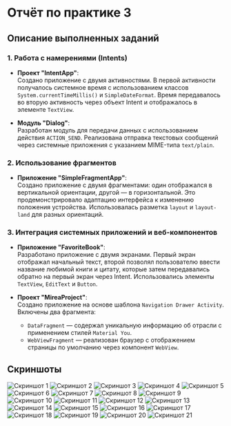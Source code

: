 # Отчёт по практике 3

## Описание выполненных заданий

### 1. Работа с намерениями (Intents)

- **Проект "IntentApp"**:  
  Создано приложение с двумя активностями. В первой активности получалось системное время с использованием классов `System.currentTimeMillis()` и `SimpleDateFormat`. Время передавалось во вторую активность через объект Intent и отображалось в элементе `TextView`.  

- **Модуль "Dialog"**:  
  Разработан модуль для передачи данных с использованием действия `ACTION_SEND`. Реализована отправка текстовых сообщений через системные приложения с указанием MIME-типа `text/plain`.

### 2. Использование фрагментов

- **Приложение "SimpleFragmentApp"**:  
  Создано приложение с двумя фрагментами: один отображался в вертикальной ориентации, другой — в горизонтальной. Это продемонстрировало адаптацию интерфейса к изменению положения устройства. Использовалась разметка `layout` и `layout-land` для разных ориентаций.

### 3. Интеграция системных приложений и веб-компонентов

- **Приложение "FavoriteBook"**:  
  Разработано приложение с двумя экранами. Первый экран отображал начальный текст, второй позволял пользователю ввести название любимой книги и цитату, которые затем передавались обратно на первый экран через Intent. Использовались элементы `TextView`, `EditText` и `Button`.

- **Проект "MireaProject"**:  
  Создано приложение на основе шаблона `Navigation Drawer Activity`. Включены два фрагмента:  
  - `DataFragment` — содержал уникальную информацию об отрасли с применением стилей `Material You`.  
  - `WebViewFragment` — реализован браузер с отображением страницы по умолчанию через компонент `WebView`.

## Скриншоты

![Скриншот 1](./screenshots/screenshot%20(1).png)
![Скриншот 2](./screenshots/screenshot%20(2).png)
![Скриншот 3](./screenshots/screenshot%20(3).png)
![Скриншот 4](./screenshots/screenshot%20(4).png)
![Скриншот 5](./screenshots/screenshot%20(5).png)
![Скриншот 6](./screenshots/screenshot%20(6).png)
![Скриншот 7](./screenshots/screenshot%20(7).png)
![Скриншот 8](./screenshots/screenshot%20(8).png)
![Скриншот 9](./screenshots/screenshot%20(9).png)
![Скриншот 10](./screenshots/screenshot%20(10).png)
![Скриншот 11](./screenshots/screenshot%20(11).png)
![Скриншот 12](./screenshots/screenshot%20(12).png)
![Скриншот 13](./screenshots/screenshot%20(13).png)
![Скриншот 14](./screenshots/screenshot%20(14).png)
![Скриншот 15](./screenshots/screenshot%20(15).png)
![Скриншот 16](./screenshots/screenshot%20(16).png)
![Скриншот 17](./screenshots/screenshot%20(17).png)
![Скриншот 18](./screenshots/screenshot%20(18).png)
![Скриншот 19](./screenshots/screenshot%20(19).png)
![Скриншот 20](./screenshots/screenshot%20(20).png)
![Скриншот 21](./screenshots/screenshot%20(21).png)
